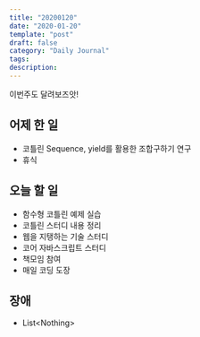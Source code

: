 ```yaml
---
title: "20200120"
date: "2020-01-20"
template: "post"
draft: false
category: "Daily Journal"
tags:
description:
---
```


이번주도 달려보즈앗!

## 어제 한 일

* 코틀린 Sequence, yield를 활용한 조합구하기 연구
* 휴식

## 오늘 할 일

* 함수형 코틀린 예제 실습
* 코틀린 스터디 내용 정리
* 웹을 지탱하는 기술 스터디
* 코어 자바스크립트 스터디
* 책모임 참여
* 매일 코딩 도장

## 장애

* List\<Nothing>
